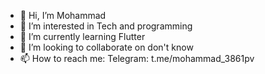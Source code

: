 - 👋 Hi, I’m Mohammad
- 👀 I’m interested in Tech and programming
- 🌱 I’m currently learning Flutter 
- 💞️ I’m looking to collaborate on don't know
- 📫 How to reach me: Telegram: t.me/mohammad_3861pv

<!---
Mammad3861/Mammad3861 is a ✨ special ✨ repository because its `README.md` (this file) appears on your GitHub profile.
You can click the Preview link to take a look at your changes.
--->

